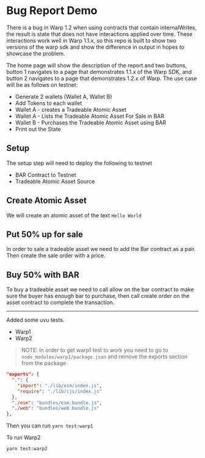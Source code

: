 # Bug Report Demo

There is a bug in Warp 1.2 when using contracts that contain internalWrites, the result is state that does not have interactions applied over time. These interactions work well in Warp 1.1.x, so this repo is built to show two versions of the warp sdk and show the difference in output in hopes to showcase the problem. 

The home page will show the description of the report and two buttons, button 1 navigates to a page that demonstrates 1.1.x of the Warp SDK, and button 2 navigates to a page that demonstrates 1.2.x of Warp. The use case will be as follows on testnet:

* Generate 2 wallets (Wallet A, Wallet B)
* Add Tokens to each wallet
* Wallet A - creates a Tradeable Atomic Asset
* Wallet A - Lists the Tradeable Atomic Asset For Sale in BAR
* Wallet B - Purchases the Tradeable Atomic Asset using BAR
* Print out the State

## Setup

The setup step will need to deploy the following to testnet

- BAR Contract to Testnet
- Tradeable Atomic Asset Source

## Create Atomic Asset

We will create an atomic asset of the text `Hello World`

## Put 50% up for sale

In order to sale a tradeable asset we need to add the Bar contract as a pair.
Then create the sale order with a price.


## Buy 50% with BAR

To buy a tradeable asset we need to call allow on the bar contract to make sure the buyer has 
enough bar to purchase, then call create order on the asset contract to complete the transaction.




---

Added some uvu tests.

* Warp1
* Warp2

> NOTE: In order to get warp1 test to work you need to go to `node_modules/warp1/package.json` and remove the exports section from the package

``` json
"exports": {
  ".": {
    "import": "./lib/esm/index.js",
    "require": "./lib/cjs/index.js"
  },
  "./esm": "bundles/esm.bundle.js",
  "./web": "bundles/web.bundle.js"
},
```

Then you can run `yarn test:warp1`


To run Warp2

`yarn test:warp2`